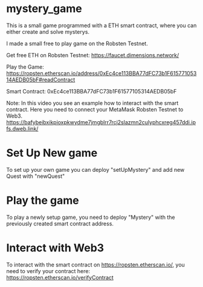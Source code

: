 # mystery_game
This is a small game programmed with a ETH smart contract, where you can either create and solve mysterys. 

I made a small free to play game on the Robsten Testnet.

Get free ETH on Robsten Testnet: https://faucet.dimensions.network/

Play the Game:  https://ropsten.etherscan.io/address/0xEc4ce113BBA77dFC73b1F61577105314AEDB05bF#readContract

Smart Contract: 0xEc4ce113BBA77dFC73b1F61577105314AEDB05bF

Note: In this video you see an example how to interact with the smart contract. Here you need to connect your MetaMask Robsten Testnet to Web3. 
https://bafybeibxikpioxpkwydme7jmgblrr7rcj2slazmn2culyphcxreg457ddi.ipfs.dweb.link/


# Set Up New game
To set up your own game you can deploy "setUpMystery" and add new Quest with "newQuest"

# Play the game
To play a newly setup game, you need to deploy "Mystery" with the previously created smart contract address. 

# Interact with Web3
To interact with the smart contract on https://ropsten.etherscan.io/, you need to verify your contract here: https://ropsten.etherscan.io/verifyContract
